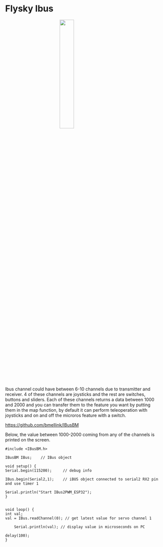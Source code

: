 # Flysky Ibus 

<img style="width:30%; margin-left:auto; margin-right:auto; display:block" src="https://raw.githubusercontent.com/robolaunch/cloudy/docs/docs/images/flysky_ia6b.jpg"/>


Ibus channel could have between 6-10 channels due to transmitter and receiver. 4 of these channels are joysticks and the rest are switches, buttons and sliders. Each of these channels returns a data between 1000 and 2000 and you can transfer them to the feature you want by putting them in the map function, by default it can perform teleoperation with joysticks and on and off the microros feature with a switch.

https://github.com/bmellink/IBusBM

 Below, the value between 1000-2000 coming from any of the channels is printed on the screen.

    #include <IBusBM.h>

    IBusBM IBus;    // IBus object

    void setup() {
    Serial.begin(115200);     // debug info

    IBus.begin(Serial2,1);    // iBUS object connected to serial2 RX2 pin and use timer 1

    Serial.println("Start IBus2PWM_ESP32");
    }


    void loop() {
    int val;
    val = IBus.readChannel(0); // get latest value for servo channel 1

        Serial.println(val); // display value in microseconds on PC
    
    delay(100);
    }